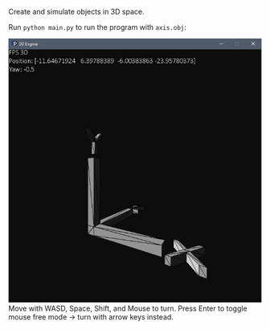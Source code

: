 Create and simulate objects in 3D space.

Run `python main.py` to run the program with `axis.obj`:

![program.png](program.png)
Move with WASD, Space, Shift, and Mouse to turn. Press Enter to toggle mouse free mode -> turn with arrow keys instead.

